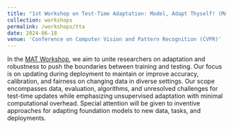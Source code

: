 ```yaml
---
title: "1st Workshop on Test-Time Adaptation: Model, Adapt Thyself! (MAT), CVPR (2024)"
collection: workshops
permalink: /workshops/tta
date: 2024-06-18
venue: 'Conference on Computer Vision and Pattern Recognition (CVPR)'
---
```

In the [MAT Workshop](https://tta-cvpr2024.github.io/), we aim to unite researchers on adaptation and robustness to push the boundaries between training and testing. Our focus is on updating during deployment to maintain or improve accuracy, calibration, and fairness on changing data in diverse settings. Our scope encompasses data, evaluation, algorithms, and unresolved challenges for test-time updates while emphasizing unsupervised adaptation with minimal computational overhead. Special attention will be given to inventive approaches for adapting foundation models to new data, tasks, and deployments.